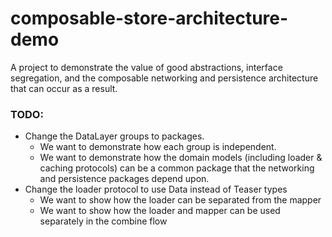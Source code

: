 # composable-store-architecture-demo
A project to demonstrate the value of good abstractions, interface segregation, and the composable networking and persistence architecture that can occur as a result.


### TODO:
- Change the DataLayer groups to packages. 
    - We want to demonstrate how each group is independent.
    - We want to demonstrate how the domain models (including loader & caching protocols) can be a common package that the networking and persistence packages depend upon.
- Change the loader protocol to use Data instead of Teaser types
    - We want to show how the loader can be separated from the mapper
    - We want to show how the loader and mapper can be used separately in the combine flow
      

